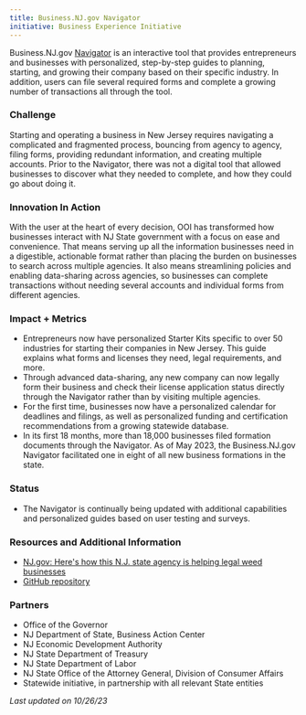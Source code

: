 ```yaml
---
title: Business.NJ.gov Navigator
initiative: Business Experience Initiative
---
```


Business.NJ.gov [Navigator](https://navigator.business.nj.gov/) is an interactive tool that provides entrepreneurs and businesses with personalized, step-by-step guides to planning, starting, and growing their company based on their specific industry. In addition, users can file several required forms and complete a growing number of transactions all through the tool.

### Challenge

Starting and operating a business in New Jersey requires navigating a complicated and fragmented process, bouncing from agency to agency, filing forms, providing redundant information, and creating multiple accounts. Prior to the Navigator, there was not a digital tool that allowed businesses to discover what they needed to complete, and how they could go about doing it.

### Innovation In Action

With the user at the heart of every decision, OOI has transformed how businesses interact with NJ State government with a focus on ease and convenience. That means serving up all the information businesses need in a digestible, actionable format rather than placing the burden on businesses to search across multiple agencies. It also means streamlining policies and enabling data-sharing across agencies, so businesses can complete transactions without needing several accounts and individual forms from different agencies.

### Impact + Metrics

-   Entrepreneurs now have personalized Starter Kits specific to over 50 industries for starting their companies in New Jersey. This guide explains what forms and licenses they need, legal requirements, and more.
-   Through advanced data-sharing, any new company can now legally form their business and check their license application status directly through the Navigator rather than by visiting multiple agencies.
-   For the first time, businesses now have a personalized calendar for deadlines and filings, as well as personalized funding and certification recommendations from a growing statewide database.
-   In its first 18 months, more than 18,000 businesses filed formation documents through the Navigator. As of May 2023, the Business.NJ.gov Navigator facilitated one in eight of all new business formations in the state.

### Status

-   The Navigator is continually being updated with additional capabilities and personalized guides based on user testing and surveys.

### Resources and Additional Information

-   [NJ.gov: Here's how this N.J. state agency is helping legal weed businesses](https://www.nj.gov/governor/news/news/562022/approved/20220127a.shtml)
-   [GitHub repository](https://github.com/newjersey/navigator.business.nj.gov)

### Partners

-   Office of the Governor
-   NJ Department of State, Business Action Center
-   NJ Economic Development Authority
-   NJ State Department of Treasury
-   NJ State Department of Labor
-   NJ State Office of the Attorney General, Division of Consumer Affairs
-   Statewide initiative, in partnership with all relevant State entities

*Last updated on 10/26/23*
